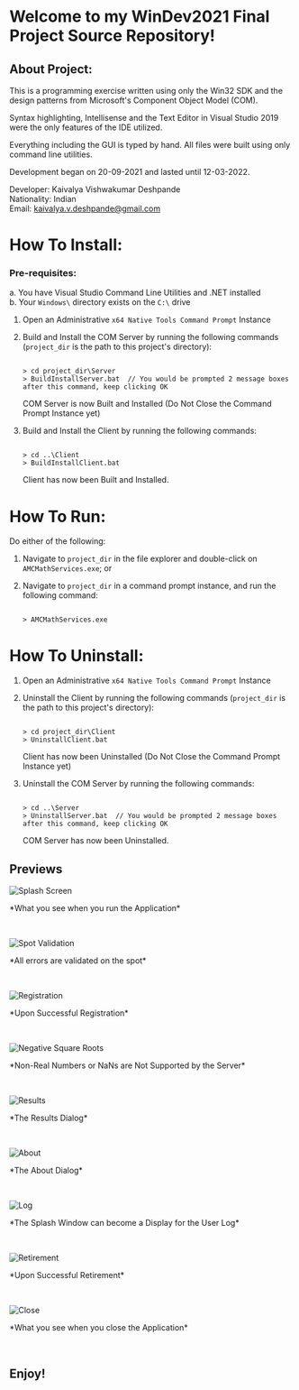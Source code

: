 # Welcome to my WinDev2021 Final Project Source Repository!

## About Project:

This is a programming exercise written using only
the Win32 SDK and the design patterns from Microsoft's
Component Object Model (COM). <br />

Syntax highlighting, Intellisense and the Text Editor
in Visual Studio 2019 were the only features of the
IDE utilized.  <br />

Everything including the GUI is typed by hand. All
files were built using only command line utilities.  <br />

Development began on 20-09-2021 and lasted until
12-03-2022.  <br />

Developer:   Kaivalya Vishwakumar Deshpande  <br />
Nationality: Indian  <br />
Email: kaivalya.v.deshpande@gmail.com  <br />

# How To Install:

### Pre-requisites:  <br />
a. You have Visual Studio Command Line Utilities and .NET installed  <br />
b. Your `Windows\` directory exists on the `C:\` drive  <br />

1. Open an Administrative `x64 Native Tools Command Prompt` Instance

2. Build and Install the COM Server by running the following commands
   (`project_dir` is the path to this project's directory):
   
   	```Batchfile
	
   	> cd project_dir\Server
   	> BuildInstallServer.bat  // You would be prompted 2 message boxes after this command, keep clicking OK
   	```

   COM Server is now Built and Installed (Do Not Close the Command Prompt Instance yet)

3. Build and Install the Client by running the following commands: 
	
	```Batchfile
	
	> cd ..\Client
	> BuildInstallClient.bat
	```

   Client has now been Built and Installed.

# How To Run:

Do either of the following:

1. Navigate to `project_dir` in the file explorer and double-click on `AMCMathServices.exe`; or

2. Navigate to `project_dir` in a command prompt instance, and run the following command:

	```Batchfile
	
	> AMCMathServices.exe
	```

# How To Uninstall:

1. Open an Administrative `x64 Native Tools Command Prompt` Instance

2. Uninstall the Client by running the following commands
   (`project_dir` is the path to this project's directory):

	```Batchfile
	
	> cd project_dir\Client
	> UninstallClient.bat
	```

   Client has now been Uninstalled (Do Not Close the Command Prompt Instance yet)

3. Uninstall the COM Server by running the following commands:
   	
	```Batchfile
	
	> cd ..\Server
	> UninstallServer.bat  // You would be prompted 2 message boxes after this command, keep clicking OK
	```

   COM Server has now been Uninstalled.

## Previews

![Splash Screen](Previews/01_Splash.png)
<p> *What you see when you run the Application* </p>  <br />

![Spot Validation](Previews/02_SpotValidation.png)
<p> *All errors are validated on the spot* </p>  <br />

![Registration](Previews/03_UponRegistration.png)
<p> *Upon Successful Registration* </p>  <br />

![Negative Square Roots](Previews/04_NegativeSquareRoots.png)
<p> *Non-Real Numbers or NaNs are Not Supported by the Server* </p>  <br />

![Results](Previews/05_Results.png)
<p> *The Results Dialog* </p>  <br />

![About](Previews/06_About.png)
<p> *The About Dialog* </p>  <br />

![Log](Previews/07_Log.png)
<p> *The Splash Window can become a Display for the User Log* </p>  <br />

![Retirement](Previews/08_UponRetirement.png)
<p> *Upon Successful Retirement* </p> <br />

![Close](Previews/09_Close.png)
<p> *What you see when you close the Application* </p>  <br />

## Enjoy!
